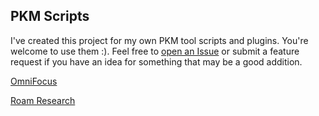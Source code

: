 ## PKM Scripts

I've created this project for my own PKM tool scripts and plugins. You're welcome to use them :). Feel free to [open an Issue](https://github.com/JesKingDev/pkm-scripts/issues) or submit a feature request if you have an idea for something that may be a good addition.

[OmniFocus](OmniFocus.md)

[Roam Research](Roam.md)